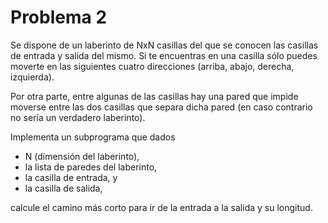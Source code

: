 # Problema 2
Se dispone de un laberinto de NxN  casillas del que se conocen las casillas de entrada y 
salida del mismo. 
Si te encuentras en una casilla sólo puedes moverte en las siguientes cuatro direcciones 
(arriba, abajo, derecha, izquierda). 

Por otra parte, entre algunas de las casillas hay una pared que impide moverse entre las 
dos casillas que separa dicha pared (en caso contrario  no sería un verdadero laberinto). 

Implementa un subprograma que dados 
- N (dimensión del laberinto),
- la lista de paredes del laberinto, 
- la casilla de entrada, y 
- la casilla de salida, 

calcule el camino más corto para ir de la entrada a la salida y su longitud. 
